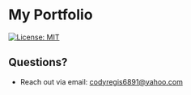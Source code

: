 # My Portfolio

[![License: MIT](https://img.shields.io/badge/License-MIT-yellow.svg)](https://opensource.org/licenses/MIT)

## Questions?

* Reach out via email: codyregis6891@yahoo.com
